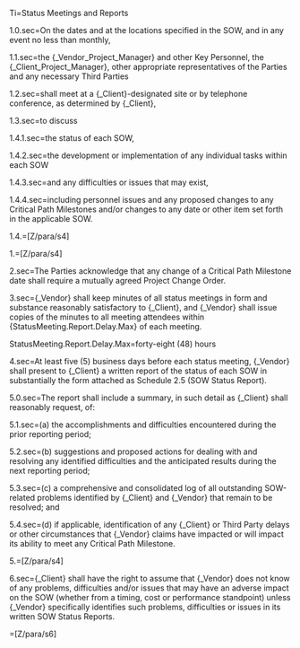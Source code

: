 Ti=Status Meetings and Reports

1.0.sec=On the dates and at the locations specified in the SOW, and in any event no less than monthly, 

1.1.sec=the {_Vendor_Project_Manager} and other Key Personnel, the {_Client_Project_Manager}, other appropriate representatives of the Parties and any necessary Third Parties 

1.2.sec=shall meet at a {_Client}-designated site or by telephone conference, as determined by {_Client},

1.3.sec=to discuss 

1.4.1.sec=the status of each SOW, 

1.4.2.sec=the development or implementation of any individual tasks within each SOW 

1.4.3.sec=and any difficulties or issues that may exist,

1.4.4.sec=including personnel issues and any proposed changes to any Critical Path Milestones and/or changes to any date or other item set forth in the applicable SOW. 

1.4.=[Z/para/s4]

1.=[Z/para/s4]

2.sec=The Parties acknowledge that any change of a Critical Path Milestone date shall require a mutually agreed Project Change Order. 

3.sec={_Vendor} shall keep minutes of all status meetings in form and substance reasonably satisfactory to {_Client}, and {_Vendor} shall issue copies of the minutes to all meeting attendees within {StatusMeeting.Report.Delay.Max} of each meeting. 

StatusMeeting.Report.Delay.Max=forty-eight (48) hours

4.sec=At least five (5) business days before each status meeting, {_Vendor} shall present to {_Client} a written report of the status of each SOW in substantially the form attached as Schedule 2.5 (SOW Status Report).

5.0.sec=The report shall include a summary, in such detail as {_Client} shall reasonably request, of: 

5.1.sec=(a) the accomplishments and difficulties encountered during the prior reporting period; 

5.2.sec=(b) suggestions and proposed actions for dealing with and resolving any identified difficulties and the anticipated results during the next reporting period; 

5.3.sec=(c) a comprehensive and consolidated log of all outstanding SOW-related problems identified by {_Client} and {_Vendor} that remain to be resolved; and

5.4.sec=(d) if applicable, identification of any {_Client} or Third Party delays or other circumstances that {_Vendor} claims have impacted or will impact its ability to meet any Critical Path Milestone.

5.=[Z/para/s4]

6.sec={_Client} shall have the right to assume that {_Vendor} does not know of any problems, difficulties and/or issues that may have an adverse impact on the SOW (whether from a timing, cost or performance standpoint) unless {_Vendor} specifically identifies such problems, difficulties or issues in its written SOW Status Reports.

=[Z/para/s6]
